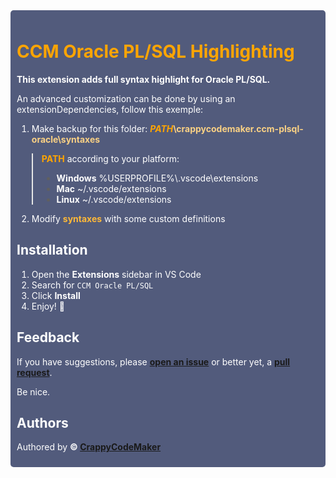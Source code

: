 <div style="background: #525B7C; border-radius: 5px"><div style="padding: 10px">

<h1 style="font-weight: bold; color: #ffa500">CCM Oracle PL/SQL Highlighting </h1>

<div style="color: white;">

<p style="font-weight: bold; color: white">This extension adds full syntax highlight for Oracle PL/SQL.</p>

An advanced customization can be done by using an extensionDependencies, follow this exemple:

1. Make backup for this folder: <b style="color: #fad184;"><i style="color: #ffa500;">PATH</i>\crappycodemaker.ccm-plsql-oracle\syntaxes</b>

> <b style="color: #ffa500;">PATH</b><h7 style="color: white"> according to your platform:</h7>
>
> -   <b style="color: white;">Windows</b><h7 style="color: white"> %USERPROFILE%\\.vscode\extensions</h7>
> -   <b style="color: white;">Mac</b><h7 style="color: white"> ~/.vscode/extensions</h7>
> -   <b style="color: white;">Linux</b><h7 style="color: white"> ~/.vscode/extensions</h7>

2. Modify <b style="color: #ffb938;">syntaxes</b> with some custom definitions

</div>

<h2 style="font-weight: bold; color: white">Installation</h2>
<div style="color: white;">

1. Open the **Extensions** sidebar in VS Code
2. Search for `CCM Oracle PL/SQL`
3. Click **Install**
4. Enjoy! 🎉

</div>

<h2 style="font-weight: bold; color: white">Feedback</h2>
<div style="color: white;">

If you have suggestions, please <b>[open an issue](https://github.com/CrappyCodeMaker/CCM-OraclePLSQL/issues)</b> or better yet, a <b>[pull request](https://github.com/CrappyCodeMaker/CCM-OraclePLSQL/pulls)</b>.

Be nice.

</div>

<h2 style="font-weight: bold; color: white">Authors</h2>
<div style="color: white;">

Authored by <b>© [CrappyCodeMaker](https://github.com/CrappyCodeMaker)</b>

</div>

</div>
</div>
